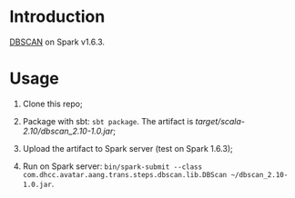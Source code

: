 # Introduction

[DBSCAN](https://en.wikipedia.org/wiki/DBSCAN) on Spark v1.6.3.

# Usage

1. Clone this repo;

1. Package with sbt: `sbt package`.
   The artifact is *target/scala-2.10/dbscan_2.10-1.0.jar*;

1. Upload the artifact to Spark server (test on Spark 1.6.3);

1. Run on Spark server:
   `bin/spark-submit --class com.dhcc.avatar.aang.trans.steps.dbscan.lib.DBScan ~/dbscan_2.10-1.0.jar`.
